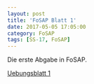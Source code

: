 ```yaml
---
layout: post
title: 'FoSAP Blatt 1'
date: 2017-05-05 17:05:00
category: FoSAP
tags: [SS-17, FoSAP]
---
```


Die erste Abgabe in FoSAP.

[Uebungsblatt 1](/assets/fosap/uebungsblatt1.jekyll.pdf)
